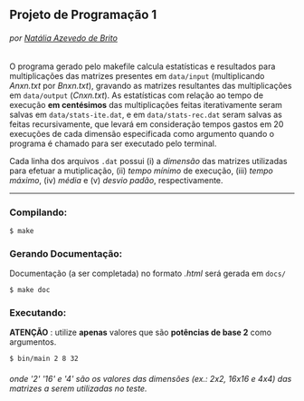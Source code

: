 ## Projeto de Programação 1
###### por [Natália Azevedo de Brito](https://github.com/bnatalha)

O programa gerado pelo makefile calcula estatísticas e resultados para multiplicações das matrizes presentes em `data/input` (multiplicando _Anxn.txt_ por _Bnxn.txt_), gravando as matrizes resultantes das multiplicações em `data/output` (_Cnxn.txt_). As estatísticas com relação ao tempo de execução __em centésimos__ das multiplicações feitas iterativamente seram salvas em `data/stats-ite.dat`, e em `data/stats-rec.dat` seram salvas as feitas recursivamente, que levará em consideração tempos gastos em 20 execuções de cada dimensão especificada como argumento quando o programa é chamado para ser executado pelo terminal.

Cada linha dos arquivos `.dat` possui (i) a _dimensão_ das matrizes utilizadas para efetuar a mutiplicação, (ii) _tempo mínimo_ de execução, (iii) _tempo máximo_, (iv) _média_ e (v) _desvio padão_, respectivamente.

---

### Compilando:

`$ make`

### Gerando Documentação:

Documentação (a ser completada) no formato _.html_ será gerada em `docs/`

`$ make doc`

### Executando:

__ATENÇÃO__ : utilize __apenas__ valores que são __potências de base 2__ como argumentos.

`$ bin/main 2 8 32`
###### onde '2' '16' e '4' são os valores das dimensões (ex.: 2x2, 16x16 e 4x4) das matrizes a serem utilizadas no teste.
